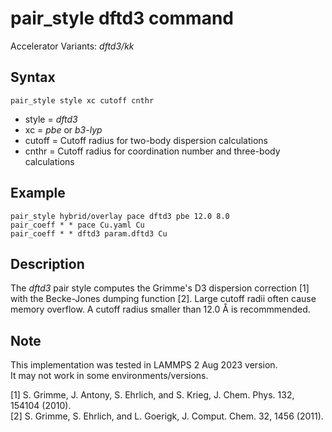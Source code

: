 # pair_style dftd3 command
Accelerator Variants: _dftd3/kk_
## Syntax
```
pair_style style xc cutoff cnthr
```
- style = _dftd3_
- xc = _pbe_ or _b3-lyp_
- cutoff = Cutoff radius for two-body dispersion calculations
- cnthr = Cutoff radius for coordination number and three-body calculations

## Example
```
pair_style hybrid/overlay pace dftd3 pbe 12.0 8.0  
pair_coeff * * pace Cu.yaml Cu 
pair_coeff * * dftd3 param.dftd3 Cu
```

## Description 

The _dftd3_ pair style computes the Grimme's D3 dispersion correction [1] with the Becke-Jones dumping function [2].
Large cutoff radii often cause memory overflow. A cutoff radius smaller than 12.0 Å is recommmended.

## Note

This implementation was tested in LAMMPS 2 Aug 2023 version.  
It may not work in some environments/versions.  

[1] S. Grimme, J. Antony, S. Ehrlich, and S. Krieg, J. Chem. Phys. 132, 154104 (2010).  
[2] S. Grimme, S. Ehrlich, and L. Goerigk, J. Comput. Chem. 32, 1456 (2011).
